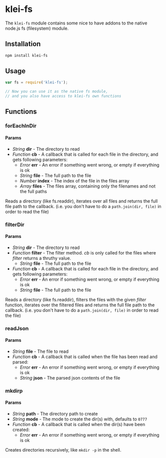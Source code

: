 # klei-fs

The `klei-fs` module contains some nice to have addons to the native node.js fs (filesystem) module.

## Installation

```bash
npm install klei-fs
```

## Usage

```javascript
var fs = require('klei-fs');

// Now you can use it as the native fs module,
// and you also have access to klei-fs own functions
```

## Functions

### forEachInDir

#### Params

 * *String* **dir** - The directory to read
 * *Function* **cb** - A callback that is called for each file in the directory, and gets following parameters:
    * *Error* **err** - An error if something went wrong, or empty if everything is ok
    * *String* **file** - The full path to the file
    * *Number* **index** - The index of the file in the files array
    * *Array* **files** - The files array, containing only the filenames and not the full paths

Reads a directory (like fs.readdir), iterates over all files and returns the full file path to the callback. (i.e. you don't have to do a `path.join(dir, file)` in order to read the file)

### filterDir

#### Params

 * *String* **dir** - The directory to read
 * *Function* **filter** - The filter method. *cb* is only called for the files where *filter* returns a thruthy value.
    * *String* **file** - The full path to the file
 * *Function* **cb** - A callback that is called for each file in the directory, and gets following parameters:
    * *Error* **err** - An error if something went wrong, or empty if everything is ok
    * *String* **file** - The full path to the file

Reads a directory (like fs.readdir), filters the files with the given *filter* function, iterates over the filtered files and returns the full file path to the callback. (i.e. you don't have to do a `path.join(dir, file)` in order to read the file)

### readJson

#### Params

 * *String* **file** - The file to read
 * *Function* **cb** - A callback that is called when the file has been read and parsed:
    * *Error* **err** - An error if something went wrong, or empty if everything is ok
    * *String* **json** - The parsed json contents of the file

### mkdirp

#### Params

 * *String* **path** - The directory path to create
 * *String* **mode** - The mode to create the dir(s) with, defaults to `0777`
 * *Function* **cb** - A callback that is called when the dir(s) have been created:
    * *Error* **err** - An error if something went wrong, or empty if everything is ok

Creates directories recursively, like `mkdir -p` in the shell.

